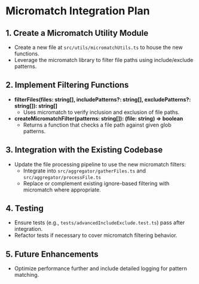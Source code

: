 # Micromatch Integration Plan

## 1. Create a Micromatch Utility Module
- Create a new file at `src/utils/micromatchUtils.ts` to house the new functions.
- Leverage the micromatch library to filter file paths using include/exclude patterns.

## 2. Implement Filtering Functions
- **filterFiles(files: string[], includePatterns?: string[], excludePatterns?: string[]): string[]**
  - Uses micromatch to verify inclusion and exclusion of file paths.
- **createMicromatchFilter(patterns: string[]): (file: string) => boolean**
  - Returns a function that checks a file path against given glob patterns.

## 3. Integration with the Existing Codebase
- Update the file processing pipeline to use the new micromatch filters:
  - Integrate into `src/aggregator/gatherFiles.ts` and `src/aggregator/processFile.ts`
  - Replace or complement existing ignore-based filtering with micromatch where appropriate.

## 4. Testing
- Ensure tests (e.g., `tests/advancedIncludeExclude.test.ts`) pass after integration.
- Refactor tests if necessary to cover micromatch filtering behavior.

## 5. Future Enhancements
- Optimize performance further and include detailed logging for pattern matching.